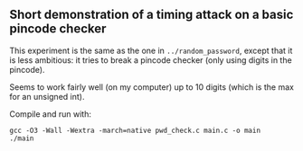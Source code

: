 Short demonstration of a timing attack on a basic pincode checker
---

This experiment is the same as the one in `../random_password`, except
that it is less ambitious: it tries to break a pincode checker (only
using digits in the pincode).

Seems to work fairly well (on my computer) up to 10 digits (which is
the max for an unsigned int).

Compile and run with:

    gcc -O3 -Wall -Wextra -march=native pwd_check.c main.c -o main
    ./main

